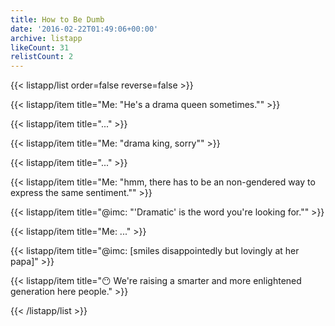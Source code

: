 ```yaml
---
title: How to Be Dumb
date: '2016-02-22T01:49:06+00:00'
archive: listapp
likeCount: 31
relistCount: 2
---
```



{{< listapp/list order=false reverse=false >}}

   {{< listapp/item title="Me: \"He's a drama queen sometimes.\"" >}}

   {{< listapp/item title="..." >}}

   {{< listapp/item title="Me: \"drama king, sorry\"" >}}

   {{< listapp/item title="..." >}}

   {{< listapp/item title="Me: \"hmm, there has to be an non-gendered way to express the same sentiment.\"" >}}

   {{< listapp/item title="@imc: \"'Dramatic' is the word you're looking for.\"" >}}

   {{< listapp/item title="Me: ..." >}}

   {{< listapp/item title="@imc: [smiles disappointedly but lovingly at her papa]" >}}

   {{< listapp/item title="😶 We're raising a smarter and more enlightened generation here people." >}}

{{< /listapp/list >}}

